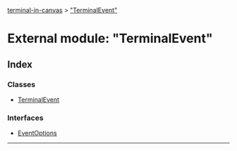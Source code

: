 [terminal-in-canvas](../README.md) > ["TerminalEvent"](../modules/_terminalevent_.md)

# External module: "TerminalEvent"

## Index

### Classes

* [TerminalEvent](../classes/_terminalevent_.terminalevent.md)

### Interfaces

* [EventOptions](../interfaces/_terminalevent_.eventoptions.md)

---

